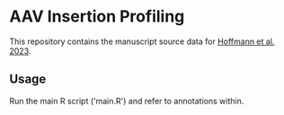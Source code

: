 # AAV Insertion Profiling

This repository contains the manuscript source data for [Hoffmann et al. 2023](https://arxiv.org/abs/1703.06870v1).

## Usage
Run the main R script ('main.R') and refer to annotations within.


